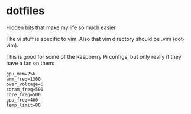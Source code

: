 # dotfiles
Hidden bits that make my life so much easier

The vi stuff is specific to vim. Also that vim directory should be .vim (dot-vim).


This is good for some of the Raspberry Pi configs, but only really if they have a fan on them:

```
gpu_mem=256
arm_freq=1300
over_voltage=6
sdram_freq=500
core_freq=500
gpu_freq=400
temp_limit=80
```

